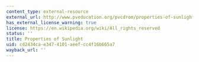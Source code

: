 ```yaml
---
content_type: external-resource
external_url: http://www.pveducation.org/pvcdrom/properties-of-sunlight/properties-of-light
has_external_license_warning: true
license: https://en.wikipedia.org/wiki/All_rights_reserved
status: ''
title: Properties of Sunlight
uid: cd2434ca-e347-4101-aeef-cc4f16b665a7
wayback_url: ''
---
```

